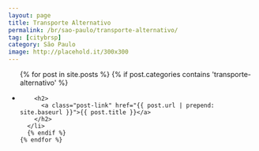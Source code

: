 ```yaml
---
layout: page
title: Transporte Alternativo
permalink: /br/sao-paulo/transporte-alternativo/
tag: [citybrsp]
category: São Paulo
image: http://placehold.it/300x300
---
```


<div class="home">


  <ul class="post-list">
    {% for post in site.posts %}
      {% if post.categories contains 'transporte-alternativo' %}
      <li>

        <h2>
          <a class="post-link" href="{{ post.url | prepend: site.baseurl }}">{{ post.title }}</a>
        </h2>
      </li>
      {% endif %}
    {% endfor %}
  </ul>
</div>

